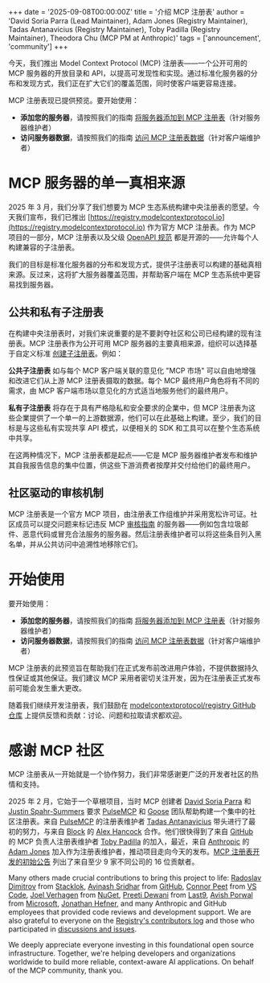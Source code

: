 +++
date = '2025-09-08T00:00:00Z'
title = '介绍 MCP 注册表'
author = 'David Soria Parra (Lead Maintainer), Adam Jones (Registry Maintainer), Tadas Antanavicius (Registry Maintainer), Toby Padilla (Registry Maintainer), Theodora Chu (MCP PM at Anthropic)'
tags = ['announcement', 'community']
+++

今天，我们推出 Model Context Protocol (MCP) 注册表——一个公开可用的 MCP 服务器的开放目录和 API，以提高可发现性和实现。通过标准化服务器的分布和发现方式，我们正在扩大它们的覆盖范围，同时使客户端更容易连接。

MCP 注册表现已提供预览。要开始使用：

- **添加您的服务器**，请按照我们的指南 [将服务器添加到 MCP 注册表](https://github.com/modelcontextprotocol/registry/blob/main/docs/guides/publishing/publish-server.md)（针对服务器维护者）
- **访问服务器数据**，请按照我们的指南 [访问 MCP 注册表数据](https://github.com/modelcontextprotocol/registry/blob/main/docs/guides/consuming/use-rest-api.md)（针对客户端维护者）

# MCP 服务器的单一真相来源

2025 年 3 月，我们分享了我们想要为 MCP 生态系统构建中央注册表的愿望。今天我们宣布，我们已推出 [https://registry.modelcontextprotocol.io](https://registry.modelcontextprotocol.io) 作为官方 MCP 注册表。作为 MCP 项目的一部分，MCP 注册表以及父级 [OpenAPI 规范](https://github.com/modelcontextprotocol/registry/blob/main/docs/reference/api/official-registry-api.md) 都是开源的——允许每个人构建兼容的子注册表。

我们的目标是标准化服务器的分布和发现方式，提供子注册表可以构建的基础真相来源。反过来，这将扩大服务器覆盖范围，并帮助客户端在 MCP 生态系统中更容易找到服务器。

## 公共和私有子注册表

在构建中央注册表时，对我们来说重要的是不要剥夺社区和公司已经构建的现有注册表。MCP 注册表作为公开可用 MCP 服务器的主要真相来源，组织可以选择基于自定义标准 [创建子注册表](https://github.com/modelcontextprotocol/registry/blob/main/docs/guides/consuming/use-rest-api.md#building-a-subregistry)。例如：

**公共子注册表** 如与每个 MCP 客户端关联的意见化 "MCP 市场" 可以自由地增强和改进它们从上游 MCP 注册表摄取的数据。每个 MCP 最终用户角色将有不同的需求，由 MCP 客户端市场以意见化的方式适当地服务他们的最终用户。

**私有子注册表** 将存在于具有严格隐私和安全要求的企業中，但 MCP 注册表为这些企業提供了一个单一的上游数据源，他们可以在此基础上构建。至少，我们的目标是与这些私有实现共享 API 模式，以便相关的 SDK 和工具可以在整个生态系统中共享。

在这两种情况下，MCP 注册表都是起点——它是 MCP 服务器维护者发布和维护其自我报告信息的集中位置，供这些下游消费者按摩并交付给他们的最终用户。

## 社区驱动的审核机制

MCP 注册表是一个官方 MCP 项目，由注册表工作组维护并采用宽松许可证。社区成员可以提交问题来标记违反 MCP [审核指南](https://github.com/modelcontextprotocol/registry/blob/main/docs/guides/administration/moderation-guidelines.md) 的服务器——例如包含垃圾邮件、恶意代码或冒充合法服务的服务器。然后注册表维护者可以将这些条目列入黑名单，并从公共访问中追溯性地移除它们。

# 开始使用

要开始使用：

- **添加您的服务器**，请按照我们的指南 [将服务器添加到 MCP 注册表](https://github.com/modelcontextprotocol/registry/blob/main/docs/guides/publishing/publish-server.md)（针对服务器维护者）
- **访问服务器数据**，请按照我们的指南 [访问 MCP 注册表数据](https://github.com/modelcontextprotocol/registry/blob/main/docs/guides/consuming/use-rest-api.md)（针对客户端维护者）

MCP 注册表的此预览旨在帮助我们在正式发布前改进用户体验，不提供数据持久性保证或其他保证。我们建议 MCP 采用者密切关注开发，因为在注册表正式发布前可能会发生重大更改。

随着我们继续开发注册表，我们鼓励在 [modelcontextprotocol/registry GitHub 仓库](https://github.com/modelcontextprotocol/registry) 上提供反馈和贡献：讨论、问题和拉取请求都欢迎。

# 感谢 MCP 社区

MCP 注册表从一开始就是一个协作努力，我们非常感谢更广泛的开发者社区的热情和支持。

2025 年 2 月，它始于一个草根项目，当时 MCP 创建者 [David Soria Parra](https://github.com/dsp-ant) 和 [Justin Spahr-Summers](https://github.com/jspahrsummers) 要求 [PulseMCP](https://www.pulsemcp.com/) 和 [Goose](https://block.github.io/goose/) 团队帮助构建一个集中的社区注册表。来自 [PulseMCP](https://www.pulsemcp.com/) 的注册表维护者 [Tadas Antanavicius](https://github.com/tadasant) 带头进行了最初的努力，与来自 [Block](https://block.xyz/) 的 [Alex Hancock](https://github.com/alexhancock) 合作。他们很快得到了来自 [GitHub](https://github.com/) 的 MCP 负责人注册表维护者 [Toby Padilla](https://github.com/toby) 的加入，最近，来自 [Anthropic](https://www.anthropic.com/) 的 [Adam Jones](https://github.com/domdomegg) 加入作为注册表维护者，推动项目走向今天的发布。[MCP 注册表开发的初始公告](https://github.com/modelcontextprotocol/registry/discussions/11) 列出了来自至少 9 家不同公司的 16 位贡献者。

Many others made crucial contributions to bring this project to life: [Radoslav Dimitrov](https://github.com/rdimitrov) from [Stacklok](https://stacklok.com/), [Avinash Sridhar](https://github.com/sridharavinash) from [GitHub](https://github.com/), [Connor Peet](https://github.com/connor4312) from [VS Code](https://code.visualstudio.com/), [Joel Verhagen](https://github.com/joelverhagen) from [NuGet](https://www.nuget.org/), [Preeti Dewani](https://github.com/pree-dew) from [Last9](https://last9.io/), [Avish Porwal](https://github.com/Avish34) from [Microsoft](https://www.microsoft.com/), [Jonathan Hefner](https://github.com/jonathanhefner), and many Anthropic and GitHub employees that provided code reviews and development support. We are also grateful to everyone on the [Registry's contributors log](https://github.com/modelcontextprotocol/registry/graphs/contributors) and those who participated in [discussions and issues](https://github.com/modelcontextprotocol/registry).

We deeply appreciate everyone investing in this foundational open source infrastructure. Together, we're helping developers and organizations worldwide to build more reliable, context-aware AI applications. On behalf of the MCP community, thank you.
